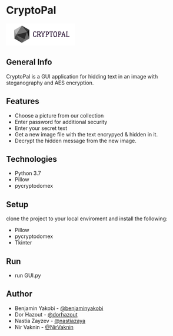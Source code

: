 # CryptoPal

![logo](logo-removebg-preview.png)

## General Info
CryptoPal is a GUI application for hidding text in an image with steganography and AES encryption.

## Features
* Choose a picture from our collection
* Enter password for additional security
* Enter your secret text
* Get a new image file with the text encrypyed & hidden in it.
* Decrypt the hidden message from the new image.

## Technologies
* Python 3.7
* Pillow
* pycryptodomex

## Setup
clone the project to your local enviroment and install the following:
* Pillow
* pycryptodomex
* Tkinter

## Run
* run GUI.py

## Author
* Benjamin Yakobi - [@benjaminyakobi](https://github.com/benjaminyakobi)
* Dor Hazout - [@dorhazout](https://github.com/dorhazout)
* Nastia Zayzev - [@nastiazaya](https://github.com/nastiazaya)
* Nir Vaknin - [@NirVaknin](https://github.com/NirViko)
